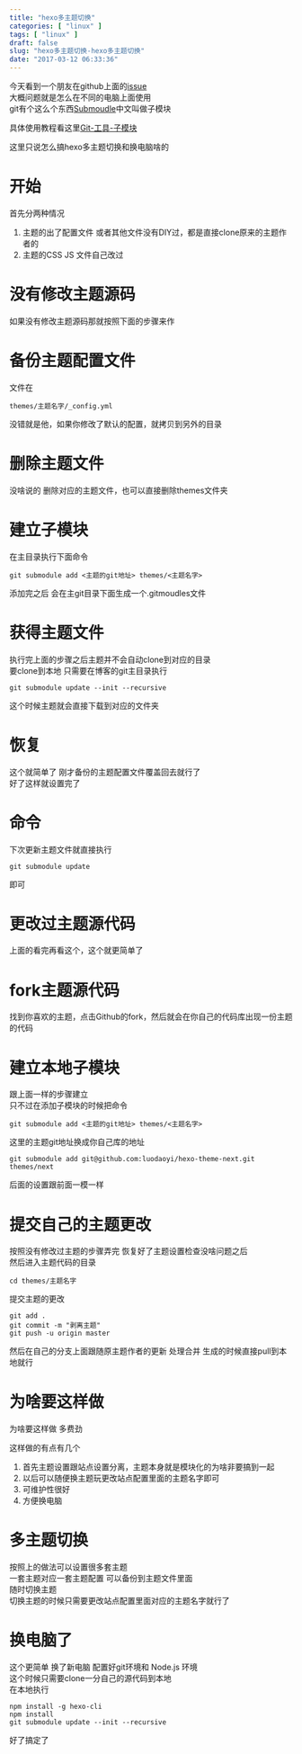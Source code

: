 ```yaml
---
title: "hexo多主题切换"
categories: [ "linux" ]
tags: [ "linux" ]
draft: false
slug: "hexo多主题切换-hexo多主题切换"
date: "2017-03-12 06:33:36"
---
```




今天看到一个朋友在github上面的[issue][1]  
大概问题就是怎么在不同的电脑上面使用  
git有个这么个东西[Submoudle][2]中文叫做子模块

具体使用教程看这里[Git-工具-子模块][2]

这里只说怎么搞hexo多主题切换和换电脑啥的

# 开始

首先分两种情况

  1. 主题的出了配置文件 或者其他文件没有DIY过，都是直接clone原来的主题作者的
  2. 主题的CSS JS 文件自己改过

# 没有修改主题源码

如果没有修改主题源码那就按照下面的步骤来作

# 备份主题配置文件

文件在

`themes/主题名字/_config.yml`

没错就是他，如果你修改了默认的配置，就拷贝到另外的目录

# 删除主题文件

没啥说的 删除对应的主题文件，也可以直接删除themes文件夹

# 建立子模块

在主目录执行下面命令

`git submodule add <主题的git地址> themes/<主题名字>`

添加完之后 会在主git目录下面生成一个.gitmoudles文件

# 获得主题文件

执行完上面的步骤之后主题并不会自动clone到对应的目录  
要clone到本地 只需要在博客的git主目录执行

`git submodule update --init --recursive`

这个时候主题就会直接下载到对应的文件夹

# 恢复

这个就简单了 刚才备份的主题配置文件覆盖回去就行了  
好了这样就设置完了

# 命令

下次更新主题文件就直接执行

`git submodule update`

即可

# 更改过主题源代码

上面的看完再看这个，这个就更简单了

# fork主题源代码

找到你喜欢的主题，点击Github的fork，然后就会在你自己的代码库出现一份主题的代码

# 建立本地子模块

跟上面一样的步骤建立  
只不过在添加子模块的时候把命令

`git submodule add <主题的git地址> themes/<主题名字>`

这里的主题git地址换成你自己库的地址

`git submodule add git@github.com:luodaoyi/hexo-theme-next.git themes/next`

后面的设置跟前面一模一样

# 提交自己的主题更改

按照没有修改过主题的步骤弄完 恢复好了主题设置检查没啥问题之后  
然后进入主题代码的目录

`cd themes/主题名字`

提交主题的更改

    git add .
    git commit -m "剥离主题"
    git push -u origin master

然后在自己的分支上面跟随原主题作者的更新 处理合并 生成的时候直接pull到本地就行

# 为啥要这样做

为啥要这样做 多费劲

这样做的有点有几个

  1. 首先主题设置跟站点设置分离，主题本身就是模块化的为啥非要搞到一起
  2. 以后可以随便换主题玩更改站点配置里面的主题名字即可
  3. 可维护性很好
  4. 方便换电脑

# 多主题切换

按照上的做法可以设置很多套主题  
一套主题对应一套主题配置 可以备份到主题文件里面  
随时切换主题  
切换主题的时候只需要更改站点配置里面对应的主题名字就行了

# 换电脑了

这个更简单 换了新电脑 配置好git环境和 Node.js 环境  
这个时候只需要clone一分自己的源代码到本地  
在本地执行

    npm install -g hexo-cli
    npm install
    git submodule update --init --recursive

好了搞定了

 [1]: https://github.com/iissnan/hexo-theme-next/issues/456#issuecomment-152736486
 [2]: https://git-scm.com/book/zh/v1/Git-%E5%B7%A5%E5%85%B7-%E5%AD%90%E6%A8%A1%E5%9D%97